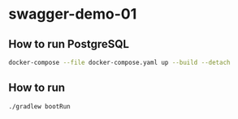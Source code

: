 # swagger-demo-01

## How to run PostgreSQL

```sh
docker-compose --file docker-compose.yaml up --build --detach
```

## How to run

```sh
./gradlew bootRun
```
